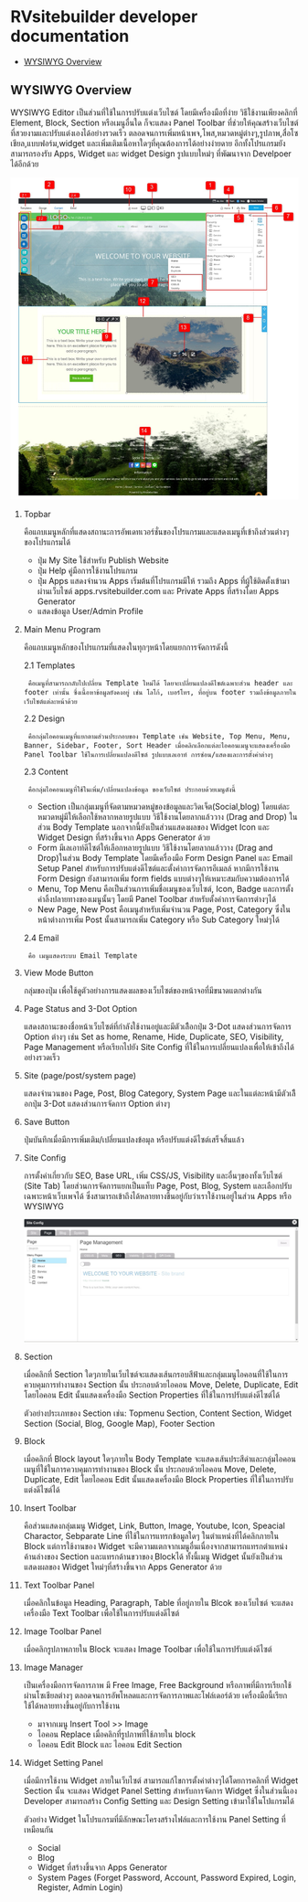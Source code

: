 # RVsitebuilder developer documentation

- [WYSIWYG Overview](#wysiwyg-overview)
  
## WYSIWYG Overview

 WYSIWYG Editor เป็นส่วนที่ใช้ในการปรับแต่งเว็บไซต์ โดยมีเครื่องมือที่ง่าย วิธีใช้งานเพียงคลิกที่ Element, Block, Section หรือเมนูอื่นใด ก็จะแสดง Panel Toolbar ที่ช่วยให้คุณสร้างเว็บไซต์ที่สวยงามและปรับแต่งเองได้อย่างรวดเร็ว ตลอดจนการเพิ่มหน้าเพจ,โพส,หมวดหมู่ต่างๆ,รูปภาพ,สื่อโซเชียล,แบบฟอร์ม,widget และเพิ่มเติมเนื้อหาใดๆที่คุณต้องการได้อย่างง่ายดาย อีกทั้งโปรแกรมยังสามารถรองรับ Apps, Widget และ widget Design รูปแบบใหม่ๆ ที่พัฒนาจาก Develpoer ได้อีกด้วย

![DeveloperDashboard](images/wys_overview/wys-overview-number.jpg)

1. Topbar
   
     คือแถบเมนูหลักที่แสดงสถานะการอัพเดทเวอร์ชั่นของโปรแกรมและแสดงเมนูที่เข้าถึงส่วนต่างๆของโปรแกรมได้<br>
     - ปุ่ม My Site ใช้สำหรับ Publish Website  
     - ปุ่ม Help คู่มือการใช้งานโปรแกรม
     - ปุ๋ม Apps แสดงจำนวน Apps เริ่มต้นที่โปรแกรมมีให้ รวมถึง Apps ที่ผู้ใช้ติดตั้งเข้ามาผ่านเว็บไซต์ apps.rvsitebuilder.com และ Private Apps ที่สร้างโดย Apps Generator
     - แสดงข้อมูล User/Admin Profile

2. Main Menu Program
   
    คือแถบเมนูหลักของโปรแกรมที่แสดงในทุกๆหน้าโดยแยกการจัดการดังนี้

    2.1 Templates 

        คือเมนูที่สามารถกลับไปเปลี่ยน Template ใหม่ได้ โดยจะเปลี่ยนแปลงดีไซต์เฉพาะส่วน header และ footer เท่านั้น ซึ่งเนื้อหาข้อมูลยังคงอยู่ เช่น โลโก้, เบอร์โทร, ที่อยู่บน footer รวมถึงข้อมูลภายในเว็บไซต์แต่ละหน้าด้วย

    2.2 Design

        คือกลุ่มไอคอนเมนูที่แยกตามส่วนประกอบของ Template เช่น Website, Top Menu, Menu, Banner, Sidebar, Footer, Sort Header เมื่อคลิกเลือกแต่ละไอคอนเมนูจะแสดงเครื่องมือ Panel Toolbar ใช้ในการเปลี่ยนแปลงดีไซต์ รูปแบบเลเอาท์ การซ่อน/แสดงและการตั้งค่าต่างๆ 

    2.3 Content 

        คือกลุ่มไอคอนเมนูที่ใช้ในเพิ่ม/เปลี่ยนแปลงข้อมูล ของเว็บไซต์ ประกอบด้วยเมนูดังนี้
        
    - Section เป็นกลุ่มเมนูที่จัดตามหมวดหมู่ของข้อมูลและวิดเจ็ต(Social,blog) โดยแต่ละหมวดหมู่มีให้เลือกใช้หลากหลายรูปแบบ วิธีใช้งานโดยลากแล้ววาง (Drag and Drop) ในส่วน Body Template นอกจากนี้ยังเป็นส่วนแสดงผลของ Widget Icon และ Widget Design ที่สร้างขึ้นจาก Apps Generator ด้วย 
    - Form มีเลเอาท์ดีไซต์ให้เลือกหลายรูปแบบ วิธีใช้งานโดยลากแล้ววาง (Drag and Drop)ในส่วน Body Template โดยมีเครื่องมือ Form Design Panel และ Email Setup Panel สำหรับการปรับแต่งดีไซต์และตั้งค่าการจัดการอีเมลล์ หากมีการใช้งาน Form Design ยังสามารถเพิ่ม form fields แบบต่างๆให้เหมาะสมกับความต้องการได้
    - Menu, Top Menu คือเป็นส่วนการเพิ่มชื่อเมนูของเว็บไซต์, Icon, Badge และการตั้งค่าลิ้งปลายทางของเมนูนั้นๆ โดยมี Panel Toolbar สำหรับตั้งค่าการจัดการต่างๆได้  
    - New Page, New Post คือเมนูสำหรับเพิ่มจำนวน Page, Post, Category ซึ่งในหน้าต่างการเพิ่ม Post นั้นสามารถเพิ่ม Category หรือ Sub Category ใหม่ๆได้
  
    2.4 Email

        คือ เมนูแสดงระบบ Email Template 

3. View Mode Button
   
    กลุ่มของปุ่ม เพื่อใช้ดูตัวอย่างการแสดงผลของเว็บไซต์ของหน้าจอที่มีขนาดแตกต่างกัน

4. Page Status and 3-Dot Option
   
    แสดงสถานะของชื่อหน้าเว็บไซต์ที่กำลังใช้งานอยู่และมีตัวเลืิอกปุ่ม 3-Dot แสดงส่วนการจัดการ Option ต่างๆ เช่น Set as home, Rename, Hide, Duplicate, SEO, Visibility, Page Management หรือเรียกไปยัง Site Config ที่ใช้ในการเปลี่ยนแปลงเพื่อให้เข้าถึงได้อย่างรวดเร็ว


5. Site (page/post/system page)
   
    แสดงจำนวนของ Page, Post, Blog Category, System Page และในแต่ละหน้ามีตัวเลืิอกปุ่ม 3-Dot แสดงส่วนการจัดการ Option ต่างๆ

6. Save Button
   
    ปุ่มบันทึกเมื่อมีการเพิ่มเติม/เปลี่ยนแปลงข้อมุล หรือปรับแต่งดีไซต์เสร็จสิ้นแล้ว

7. Site Config 
   
    การตั้งค่าเกี่ยวกับ SEO, Base URL, เพิ่ม CSS/JS, Visibility และอื่นๆของทั้งเว็บไซต์ (Site Tab) โดยส่วนการจัดการแยกเป็นแท็บ Page, Post, Blog, System และเลือกปรับเฉพาะหน้าเว็บเพจได้ ซึ่งสามารถเข้าถึงได้หลายทางขึ้นอยู่กับว่าเราใช้งานอยู่ในส่วน Apps หรือ WYSIWYG

    ![DeveloperDashboard](images/wys_overview/siteconfig.jpg)

8. Section 
   
     เมื่อคลิกที่ Section ใดๆภายในเว็บไซต์จะแสดงเส้นกรอบสีฟ้าและกลุ่มเมนูไอคอนที่ใช้ในการควบคุมการทำงานของ Section นั้น ประกอบด้วยไอคอน Move, Delete, Duplicate, Edit โดยไอคอน Edit นั้นแสดงเครื่องมือ Section Properties ที่ใช้ในการปรับแต่งดีไซต์ได้

     ตัวอย่างประเภทของ Section เช่น: Topmenu Section, Content Section, Widget Section (Social, Blog, Google Map), Footer Section

9.  Block 
    
     เมื่อคลิกที่ Block layout ใดๆภายใน Body Template จะแสดงเส้นประสีดำและกลุ่มไอคอนเมนูที่ใช้ในการควบคุมการทำงานของ Block นั้น ประกอบด้วยไอคอน Move, Delete, Duplicate, Edit โดยไอคอน Edit นั้นแสดงเครื่องมือ Block Properties ที่ใช้ในการปรับแต่งดีไซต์ได้

10. Insert Toolbar
    
    คือส่วนแสดงกลุ่มเมนู Widget, Link, Button, Image, Youtube, Icon, Speacial Charactor, Sebparate Line ที่ใช้ในการแทรกข้อมูลใดๆ ในตำแหน่งที่ได้คลิกภายใน Block  แต่การใช้งานของ Widget จะมีความแตกจากเมนูอื่นเนื่องจากสามารถแทรกตำแหน่งค้านล่างของ Section และแทรกด้านขวาของ ฺBlockได้ ทั้งนี้เมนู Widget นั้นยังเป็นส่วนแสดงผลของ Widget ใหม่ๆที่สร้างขึ้นจาก Apps Generator ด้วย


11. Text Toolbar Panel  

    เมื่อคลิกในข้อมูล Heading, Paragraph, Table ที่อยู่ภายใน Blcok ของเว็บไซต์ จะแสดงเครื่องมือ Text Toolbar เพื่อใช้ในการปรับแต่งดีไซต์ 

12. Image Toolbar Panel 
    
    เมื่อคลิกรูปภาพภายใน Block จะแสดง Image Toolbar เพื่อใช้ในการปรับแต่งดีไซต์ 

13. Image Manager
    
    เป็นเครื่องมือการจัดการภาพ มี Free Image, Free Background หรือภาพที่มีการเรียกใช้ผ่านโซเชียลต่างๆ ตลอดจนการอัพโหลดและการจัดการภาพและโฟล์เดอร์ด้วย
    เครื่องมือนี้เรียกใช้ได้หลายทางขึ้นอยู่กับการใช้งาน

    - มาจากเมนู Insert Tool >> Image 
    - ไอคอน Replace เมื่อคลิกที่รูปภาพที่ใช้ภายใน block 
    - ไอคอน Edit Block และ ไอคอน Edit Section

14. Widget Setting Panel 

    เมื่อมีการใช้งาน Widget ภายในเว็บไซต์ สามารถแก้ไขการตั้งค่าต่างๆได้โดยการคลิกที่ Widget Section นั้น จะแสดง Widget Panel Setting  สำหรับการจัดการ Widget ซึ่งในส่วนนี้เอง Developer สามารถสร้าง Config Setting และ Design Setting เข้ามาใช้ในโปแกรมได้

    ตัวอย่าง Widget ในโปรแกรมที่มีลักษณะโครงสร้างไฟล์และการใช้งาน Panel Setting ที่เหมือนกัน

    - Social
    - Blog
    - Widget ที่สร้างขึ้นจาก Apps Generator
    - System Pages (Forget Password, Account, Password Expired, Login, Register, Admin Login)




